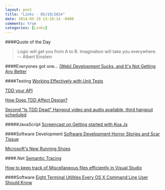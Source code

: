 ```yaml
---
layout: post
title: "Links - 05/19/2014"
date: 2014-05-19 13:10:14 -0400
comments: true
categories: [Links]
---
```


####Quote of the Day
<blockquote> Logic will get you from A to B. Imagination will take you everywhere.<br>
-- Albert Einstein
</blockquote>

####Everyones got one...
[(Web) Development Sucks, and It's Not Getting Any Better](http://blog.dantup.com/2014/05/web-development-sucks-and-its-not-getting-any-better/)

####Testing
[Working Effectively with Unit Tests](https://leanpub.com/wewut)

[TDD your API](http://blog.balancedpayments.com/tdd-your-api/)

[How Does TDD Affect Design?](http://www.jamesshore.com/Blog/How-Does-TDD-Affect-Design.html)

[Second "Is TDD Dead" Hangout video and audio available, third hangout scheduled](http://martinfowler.com/snips/2014-is-tdd-hangout-2-video.html)

#####JavaScript
[Screencast on Getting started with Koa Js](http://www.marcusoft.net/2014/05/screencast-on-getting-started-with-koa.html)

####Software Development
[Software Development Horror Stories and Scar Tissue](http://jeremydmiller.com/2014/05/19/software-development-horror-stories-and-scar-tissue/)

[Microsoft's New Running Shoes](http://haacked.com/archive/2014/05/17/microsofts-new-running-shoes/)

####.Net
[Semantic Tracing](http://msmvps.com/blogs/kathleen/archive/2014/05/12/semantic-tracing.aspx)

[How to keep track of Miscellaneous files efficiently in Visual Studio](http://dailydotnettips.com/2014/05/15/how-to-keep-track-of-miscellaneous-files-efficiently-in-visual-studio/)

####Software
[Eight Terminal Utilities Every OS X Command Line User Should Know](http://www.mitchchn.me/2014/os-x-terminal/)



